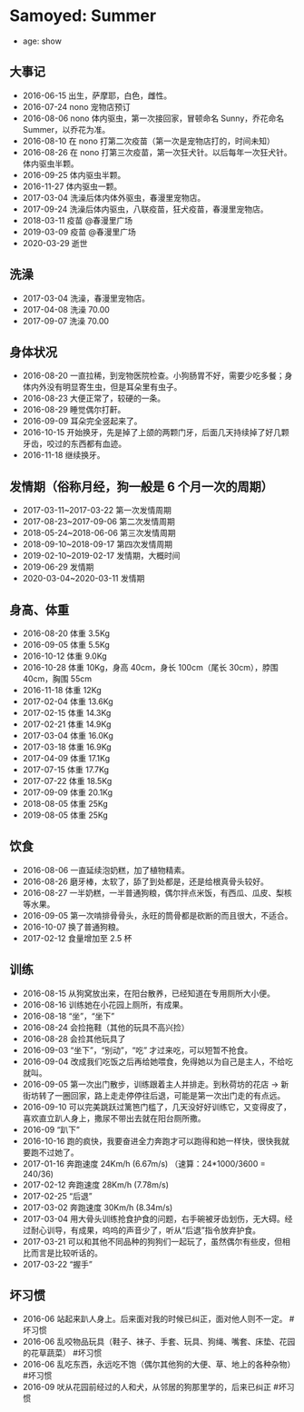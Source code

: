 # Samoyed: Summer

- age: show

## 大事记

- 2016-06-15 出生，萨摩耶，白色，雌性。
- 2016-07-24 nono 宠物店预订
- 2016-08-06 nono 体内驱虫，第一次接回家，冒顿命名 Sunny，乔花命名 Summer，以乔花为准。
- 2016-08-10 在 nono 打第二次疫苗（第一次是宠物店打的，时间未知）
- 2016-08-26 在 nono 打第三次疫苗，第一次狂犬针。以后每年一次狂犬针。体内驱虫半颗。
- 2016-09-25 体内驱虫半颗。
- 2016-11-27 体内驱虫一颗。
- 2017-03-04 洗澡后体内体外驱虫，春漫里宠物店。
- 2017-09-24 洗澡后体内驱虫，八联疫苗，狂犬疫苗，春漫里宠物店。
- 2018-03-11 疫苗 @春漫里广场
- 2019-03-09 疫苗 @春漫里广场
- 2020-03-29 逝世

## 洗澡

- 2017-03-04 洗澡，春漫里宠物店。
- 2017-04-08 洗澡 70.00
- 2017-09-07 洗澡 70.00

## 身体状况

- 2016-08-20 一直拉稀，到宠物医院检查。小狗肠胃不好，需要少吃多餐；身体内外没有明显寄生虫，但是耳朵里有虫子。
- 2016-08-23 大便正常了，较硬的一条。
- 2016-08-29 睡觉偶尔打鼾。
- 2016-09-09 耳朵完全竖起来了。
- 2016-10-15 开始换牙，先是掉了上颌的两颗门牙，后面几天持续掉了好几颗牙齿，咬过的东西都有血迹。
- 2016-11-18 继续换牙。

## 发情期（俗称月经，狗一般是 6 个月一次的周期）

- 2017-03-11~2017-03-22 第一次发情周期
- 2017-08-23~2017-09-06 第二次发情周期
- 2018-05-24~2018-06-06 第三次发情周期
- 2018-09-10~2018-09-17 第四次发情周期
- 2019-02-10~2019-02-17 发情期，大概时间
- 2019-06-29 发情期
- 2020-03-04~2020-03-11 发情期

## 身高、体重

- 2016-08-20 体重 3.5Kg
- 2016-09-05 体重 5.5Kg
- 2016-10-12 体重 9.0Kg
- 2016-10-28 体重 10Kg，身高 40cm，身长 100cm（尾长 30cm），脖围 40cm，胸围 55cm
- 2016-11-18 体重 12Kg
- 2017-02-04 体重 13.6Kg
- 2017-02-15 体重 14.3Kg
- 2017-02-21 体重 14.9Kg
- 2017-03-04 体重 16.0Kg
- 2017-03-18 体重 16.9Kg
- 2017-04-09 体重 17.1Kg
- 2017-07-15 体重 17.7Kg
- 2017-07-22 体重 18.5Kg
- 2017-09-09 体重 20.1Kg
- 2018-08-05 体重 25Kg
- 2019-08-05 体重 25Kg

## 饮食

- 2016-08-06 一直延续泡奶糕，加了植物精素。
- 2016-08-26 磨牙棒，太软了，舔了到处都是，还是给根真骨头较好。
- 2016-08-27 一半奶糕，一半普通狗粮，偶尔拌点米饭，有西瓜、瓜皮、梨核等水果。
- 2016-09-05 第一次啃排骨骨头，永旺的筒骨都是砍断的而且很大，不适合。
- 2016-10-07 换了普通狗粮。
- 2017-02-12 食量增加至 2.5 杯

## 训练

- 2016-08-15 从狗窝放出来，在阳台散养，已经知道在专用厕所大小便。
- 2016-08-16 训练她在小花园上厕所，有成果。
- 2016-08-18 “坐”，“坐下”
- 2016-08-24 会捡拖鞋（其他的玩具不高兴捡）
- 2016-08-28 会捡其他玩具了
- 2016-09-03 “坐下”，“别动”，“吃” 才过来吃，可以短暂不抢食。
- 2016-09-04 改成我们吃饭之后再给她喂食，免得她以为自己是主人，不给吃就叫。
- 2016-09-05 第一次出门散步，训练跟着主人并排走。到秋荷坊的花店 -> 新街坊转了一圈回家，路上走走停停往后退，可能是第一次出门走的有点远。
- 2016-09-10 可以完美跳跃过篱笆门槛了，几天没好好训练它，又变得皮了，喜欢直立趴人身上，撒尿不带出去就在阳台厕所撒。
- 2016-09 “趴下”
- 2016-10-16 跑的疯快，我要奋进全力奔跑才可以跑得和她一样快，很快我就要跑不过她了。
- 2017-01-16 奔跑速度 24Km/h (6.67m/s) （速算：24*1000/3600 = 240/36)
- 2017-02-12 奔跑速度 28Km/h (7.78m/s)
- 2017-02-25 “后退”
- 2017-03-02 奔跑速度 30Km/h (8.34m/s)
- 2017-03-04 用大骨头训练抢食护食的问题，右手碗被牙齿划伤，无大碍。经过耐心训导，有成果，呜呜的声音少了，听从“后退”指令放弃护食。
- 2017-03-21 可以和其他不同品种的狗狗们一起玩了，虽然偶尔有些皮，但相比而言是比较听话的。
- 2017-03-22 “握手”

## 坏习惯

- 2016-06 站起来趴人身上。后来面对我的时候已纠正，面对他人则不一定。 #坏习惯
- 2016-06 乱咬物品玩具（鞋子、袜子、手套、玩具、狗绳、嘴套、床垫、花园的花草蔬菜） #坏习惯
- 2016-06 乱吃东西，永远吃不饱（偶尔其他狗的大便、草、地上的各种杂物） #坏习惯
- 2016-09 吠从花园前经过的人和犬，从邻居的狗那里学的，后来已纠正 #坏习惯
